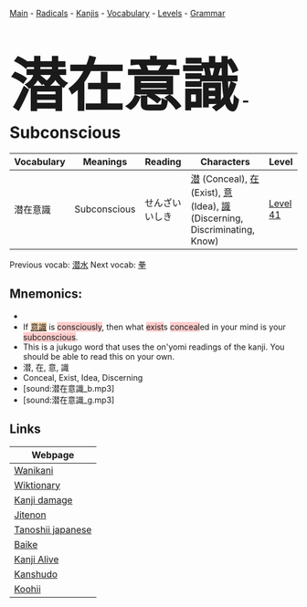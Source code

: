<style> bigfont {font-size: 100px}</style>
[Main](../README.md) -
[Radicals](../radicals.md) -
[Kanjis](../kanjis.md) -
[Vocabulary](../vocabulary.md) -
[Levels](../levels.md) -
[Grammar](../grammar.md)
# <bigfont> 潜在意識</bigfont> - Subconscious 

| Vocabulary | Meanings | Reading | Characters | Level |
| --- | --- | --- | --- | --- |
| 潜在意識 | Subconscious | せんざいいしき |  [潜](../kanjis/潜.md) (Conceal), [在](../kanjis/在.md) (Exist), [意](../kanjis/意.md) (Idea), [識](../kanjis/識.md) (Discerning, Discriminating, Know) | [Level 41](../levels/wk_level41.md) |

Previous vocab: [潜水](潜水.md) Next vocab: [拳](拳.md) 

## Mnemonics:

* 
* If <span style="background-color:#fed8b1"> [意識](https://jisho.org/search/意識)</span> is <span style="background-color:#ffcccb"> consciously</span>, then what <span style="background-color:#ffcccb"> exist</span>s <span style="background-color:#ffcccb"> conceal</span>ed in your mind is your <span style="background-color:#ffcccb"> subconscious</span>.
* This is a jukugo word that uses the on'yomi readings of the kanji. You should be able to read this on your own.
* 潜, 在, 意, 識
* Conceal, Exist, Idea, Discerning
* [sound:潜在意識_b.mp3]
* [sound:潜在意識_g.mp3]


## Links 

| Webpage |
| --- |
| [Wanikani          ](https://www.wanikani.com/kanji/潜在意識) |
| [Wiktionary        ](https://en.wiktionary.org/wiki/潜在意識) |
| [Kanji damage      ](http://www.kanjidamage.com/kanji/search?utf8=✓&q=潜在意識) |
| [Jitenon           ](https://jitenon.com/kanji/潜在意識) |
| [Tanoshii japanese ](https://www.tanoshiijapanese.com/dictionary/kanji.cfm?k=潜在意識) |
| [Baike             ](https://baike.baidu.com/item/潜在意識) |
| [Kanji Alive       ](https://app.kanjialive.com/潜在意識) |
| [Kanshudo          ](https://www.kanshudo.com/searchmn?q=潜在意識) |
| [Koohii            ](https://kanji.koohii.com/study/kanji/潜在意識) |
